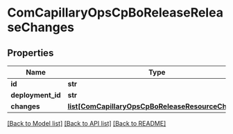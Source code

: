 # ComCapillaryOpsCpBoReleaseReleaseChanges

## Properties
Name | Type | Description | Notes
------------ | ------------- | ------------- | -------------
**id** | **str** |  | [optional] 
**deployment_id** | **str** |  | [optional] 
**changes** | [**list[ComCapillaryOpsCpBoReleaseResourceChange]**](ComCapillaryOpsCpBoReleaseResourceChange.md) |  | [optional] 

[[Back to Model list]](../README.md#documentation-for-models) [[Back to API list]](../README.md#documentation-for-api-endpoints) [[Back to README]](../README.md)

